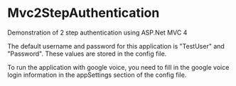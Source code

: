 Mvc2StepAuthentication
======================

Demonstration of 2 step authentication using ASP.Net MVC 4


The default username and password for this application is "TestUser" and "Password". 
These values are stored in the config file.

To run the application with google voice, you need to fill in the google voice login
information in the appSettings section of the config file.